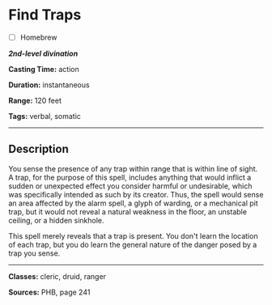 # Find Traps

- [ ] Homebrew

***2nd-level divination***

**Casting Time:** action

**Duration:** instantaneous

**Range:** 120 feet

**Tags:** verbal, somatic

---

## Description
You sense the presence of any trap within range that is within line of sight. A trap, for the purpose of this spell, includes anything that would inflict a sudden or unexpected effect you consider harmful or undesirable, which was specifically intended as such by its creator. Thus, the spell would sense an area affected by the alarm spell, a glyph of warding, or a mechanical pit trap, but it would not reveal a natural weakness in the floor, an unstable ceiling, or a hidden sinkhole.

This spell merely reveals that a trap is present. You don't learn the location of each trap, but you do learn the general nature of the danger posed by a trap you sense.

---

**Classes:** cleric, druid, ranger

**Sources:** PHB, page 241
